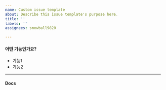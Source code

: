 ```yaml
---
name: Custom issue template
about: Describe this issue template's purpose here.
title: ''
labels: ''
assignees: snowball9820

---
```


#### 어떤 기능인가요?
- 기능1
- 기능2

-----
#### Docs
